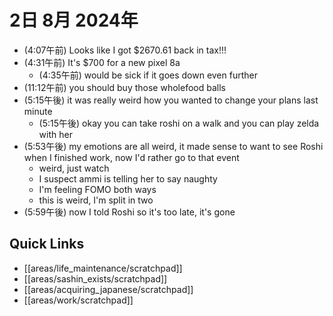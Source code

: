 # 2日 8月 2024年
- (4:07午前) Looks like I got $2670.61 back in tax!!!
- (4:31午前) It's $700 for a new pixel 8a
  - (4:35午前) would be sick if it goes down even further
- (11:12午前) you should buy those wholefood balls
- (5:15午後) it was really weird how you wanted to change your plans last minute
  - (5:15午後) okay you can take roshi on a walk and you can play zelda with her
- (5:53午後) my emotions are all weird, it made sense to want to see Roshi when I finished work, now I'd rather go to that event
  - weird, just watch
  - I suspect ammi is telling her to say naughty
  - I'm feeling FOMO both ways
  - this is weird, I'm split in two
- (5:59午後) now I told Roshi so it's too late, it's gone








 



## Quick Links
- [[areas/life_maintenance/scratchpad]]
- [[areas/sashin_exists/scratchpad]]
- [[areas/acquiring_japanese/scratchpad]]
- [[areas/work/scratchpad]]
